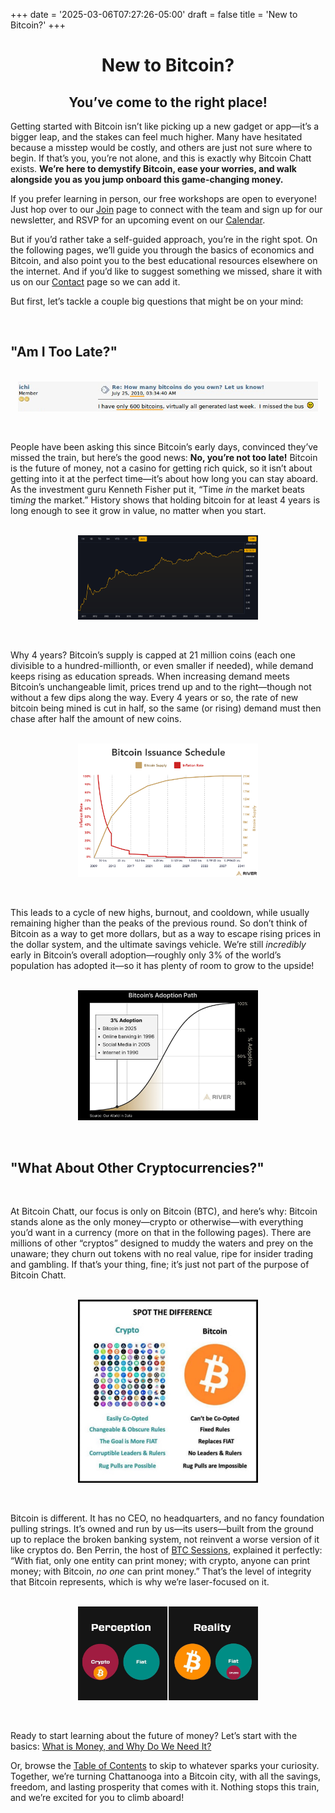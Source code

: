 +++
date = '2025-03-06T07:27:26-05:00'
draft = false
title = 'New to Bitcoin?'
+++

<div class="article">

<h1 style="text-align:center">New to Bitcoin?</h1>

<h2 style="text-align:center">You’ve come to the right place!</h2>

Getting started with Bitcoin isn’t like picking up a new gadget or app—it’s a bigger leap, and the stakes can feel much higher. Many have hesitated because a misstep would be costly, and others are just not sure where to begin. If that’s you, you’re not alone, and this is exactly why Bitcoin Chatt exists. <b>We’re here to demystify Bitcoin, ease your worries, and walk alongside you as you jump onboard this game-changing money.</b>

If you prefer learning in person, our free workshops are open to everyone! Just hop over to our <a href="https://www.bitcoinchatt.org/join">Join</a> page to connect with the team and sign up for our newsletter, and RSVP for an upcoming event on our <a href="https://www.bitcoinchatt.org/calendar">Calendar</a>. 

But if you’d rather take a self-guided approach, you’re in the right spot. On the following pages, we’ll guide you through the basics of economics and Bitcoin, and also point you to the best educational resources elsewhere on the internet. And if you’d like to suggest something we missed, share it with us on our  <a href="https://www.bitcoinchatt.org/contact">Contact</a> page so we can add it.

But first, let’s tackle a couple big questions that might be on your mind:

<br>

## "Am I Too Late?"

<br>

<img src="./Missed the Bus.png" style="width:50dvw;display:block;margin:0 auto;">

<br>

<br>

People have been asking this since Bitcoin’s early days, convinced they’ve missed the train, but here’s the good news: <b>No, you’re not too late!</b> Bitcoin is the future of money, not a casino for getting rich quick, so it isn’t about getting into it at the perfect time—it’s about how long you can stay aboard. As the investment guru Kenneth Fisher put it, “Time <i>in</i> the market beats tim<i>ing</i> the market.” History shows that holding bitcoin for at least 4 years is long enough to see it grow in value, no matter when you start.

<br>

<img src="./Bitcoin Prices Full History Log Scale.png" style="width:30dvw;display:block;margin:0 auto;">

<br>

<br>

Why 4 years? Bitcoin’s supply is capped at 21 million coins (each one divisible to a hundred-millionth, or even smaller if needed), while demand keeps rising as education spreads. When increasing demand meets Bitcoin’s unchangeable limit, prices trend up and to the right—though not without a few dips along the way. Every 4 years or so, the rate of new bitcoin being mined is cut in half, so the same (or rising) demand must then chase after half the amount of new coins.

<br>

<img src="./Bitcoin Issuance Schedule.png" style="width:30dvw;display:block;margin:0 auto;">

<br>

<br>

This leads to a cycle of new highs, burnout, and cooldown, while usually remaining higher than the peaks of the previous round. So don’t think of Bitcoin as a way to get more dollars, but as a way to escape rising prices in the dollar system, and the ultimate savings vehicle. We’re still <i>incredibly</i> early in Bitcoin’s overall adoption—roughly only 3% of the world’s population has adopted it—so it has plenty of room to grow to the upside!

<br>

<img src="./Bitcoin's Adoption.png" style="width:30dvw;display:block;margin:0 auto;">

<br>

<br>

## "What About Other Cryptocurrencies?"

<br>

At Bitcoin Chatt, our focus is only on Bitcoin (BTC), and here’s why: Bitcoin stands alone as the only money—crypto or otherwise—with everything you’d want in a currency (more on that in the following pages). There are millions of other “cryptos” designed to muddy the waters and prey on the unaware; they churn out tokens with no real value, ripe for insider trading and gambling. If that’s your thing, fine; it’s just not part of the purpose of Bitcoin Chatt.

<br>

<img src="./Spot the Difference.png" style="width:30dvw;display:block;margin:0 auto;">

<br>

<br>

Bitcoin is different. It has no CEO, no headquarters, and no fancy foundation pulling strings. It’s owned and run by us—its users—built from the ground up to replace the broken banking system, not reinvent a worse version of it like cryptos do. Ben Perrin, the host of <a href="https://www.youtube.com/@BTCSessions">BTC Sessions</a>, explained it perfectly: “With fiat, only one entity can print money; with crypto, anyone can print money; with Bitcoin, <i>no one</i> can print money.” That’s the level of integrity that Bitcoin represents, which is why we’re laser-focused on it.

<br>

<img src="./Perception vs Reality.png" style="width:30dvw;display:block;margin:0 auto;">

<br>

<br>

Ready to start learning about the future of money? Let’s start with the basics: <a href="https://www.bitcoinchatt.org/new-to-bitcoin/what-is-money">What is Money, and Why Do We Need It?</a>

Or, browse the <a href="https://www.bitcoinchatt.org/new-to-bitcoin/table-of-contents">Table of Contents</a> to skip to whatever sparks your curiosity. Together, we’re turning Chattanooga into a Bitcoin city, with all the savings, freedom, and lasting prosperity that comes with it. Nothing stops this train, and we’re excited for you to climb aboard!

<br>

<br>

</div>
